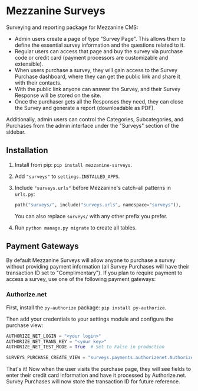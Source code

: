 # Mezzanine Surveys

Surveying and reporting package for Mezzanine CMS:

- Admin users create a page of type "Survey Page". This allows them to define the essential survey information and the questions related to it.
- Regular users can access that page and buy the survey via purchase code or credit card (payment processors are customizable and extensible).
- When users purchase a survey, they will gain access to the Survey Purchase dashboard, where they can get the public link and share it with their contacts.
- With the public link anyone can answer the Survey, and their Survey Response will be stored on the site.
- Once the purchaser gets all the Responses they need, they can close the Survey and generate a report (downloadable as PDF).

Additionally, admin users can control the Categories, Subcategories, and Purchases from the admin interface under the "Surveys" section of the sidebar.

## Installation

1. Install from pip: `pip install mezzanine-surveys`.

1. Add `"surveys"` to `settings.INSTALLED_APPS`.

1. Include `"surveys.urls"` before Mezzanine's catch-all patterns in `urls.py`:

    ```python
    path("surveys/", include("surveys.urls", namespace="surveys")),
    ```
    You can also replace `surveys/` with any other prefix you prefer.

1. Run `python manage.py migrate` to create all tables.

## Payment Gateways

By default Mezzanine Surveys will allow anyone to purchase a survey without providing payment information (all Survey Purchases will have their transaction ID set to "Complimentary"). If you plan to require payment to access a survey, use one of the following payment gateways:

### Authorize.net

First, install the `py-authorize` package: `pip install py-authorize`.

Then add your credentials to your settings module and configure the purchase view:

```python
AUTHORIZE_NET_LOGIN = "<your login>"
AUTHORIZE_NET_TRANS_KEY = "<your key>"
AUTHORIZE_NET_TEST_MODE = True  # Set to False in production

SURVEYS_PURCHASE_CREATE_VIEW = "surveys.payments.authorizenet.AuthorizenetSurveyPurchaseCreate"
```

That's it! Now when the user visits the purchase page, they will see fields to enter their credit card information and have it processed by Authorize.net. Survey Purchases will now store the transaction ID for future reference.
